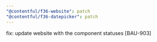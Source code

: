 ```yaml
---
"@contentful/f36-website": patch
"@contentful/f36-datepicker": patch
---
```


fix: update website with the component statuses [BAU-903]
